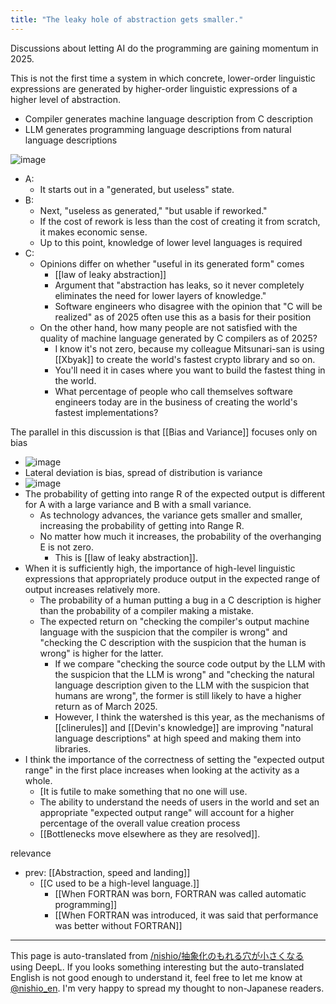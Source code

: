 ```yaml
---
title: "The leaky hole of abstraction gets smaller."
---
```


Discussions about letting AI do the programming are gaining momentum in 2025.

This is not the first time a system in which concrete, lower-order linguistic expressions are generated by higher-order linguistic expressions of a higher level of abstraction.
- Compiler generates machine language description from C description
- LLM generates programming language descriptions from natural language descriptions

![image](https://gyazo.com/0d8bb71bc34d857c71a39472647f0fe2/thumb/1000)
- A:
    - It starts out in a "generated, but useless" state.
- B:
    - Next, "useless as generated," "but usable if reworked."
    - If the cost of rework is less than the cost of creating it from scratch, it makes economic sense.
    - Up to this point, knowledge of lower level languages is required
- C:
    - Opinions differ on whether "useful in its generated form" comes
        - [[law of leaky abstraction]]
        - Argument that "abstraction has leaks, so it never completely eliminates the need for lower layers of knowledge."
        - Software engineers who disagree with the opinion that "C will be realized" as of 2025 often use this as a basis for their position
    - On the other hand, how many people are not satisfied with the quality of machine language generated by C compilers as of 2025?
        - I know it's not zero, because my colleague Mitsunari-san is using [[Xbyak]] to create the world's fastest crypto library and so on.
        - You'll need it in cases where you want to build the fastest thing in the world.
        - What percentage of people who call themselves software engineers today are in the business of creating the world's fastest implementations?

The parallel in this discussion is that [[Bias and Variance]] focuses only on bias
- ![image](https://gyazo.com/b60bbde37eecadae97ec03e0824344ef/thumb/1000)
- Lateral deviation is bias, spread of distribution is variance
- ![image](https://gyazo.com/cd488ea841e660fcf52b201f87b1d812/thumb/1000)
- The probability of getting into range R of the expected output is different for A with a large variance and B with a small variance.
    - As technology advances, the variance gets smaller and smaller, increasing the probability of getting into Range R.
    - No matter how much it increases, the probability of the overhanging E is not zero.
        - This is [[law of leaky abstraction]].
- When it is sufficiently high, the importance of high-level linguistic expressions that appropriately produce output in the expected range of output increases relatively more.
    - The probability of a human putting a bug in a C description is higher than the probability of a compiler making a mistake.
    - The expected return on "checking the compiler's output machine language with the suspicion that the compiler is wrong" and "checking the C description with the suspicion that the human is wrong" is higher for the latter.
        - If we compare "checking the source code output by the LLM with the suspicion that the LLM is wrong" and "checking the natural language description given to the LLM with the suspicion that humans are wrong", the former is still likely to have a higher return as of March 2025.
        - However, I think the watershed is this year, as the mechanisms of [[clinerules]] and [[Devin's knowledge]] are improving "natural language descriptions" at high speed and making them into libraries.
- I think the importance of the correctness of setting the "expected output range" in the first place increases when looking at the activity as a whole.
    - [It is futile to make something that no one will use.
    - The ability to understand the needs of users in the world and set an appropriate "expected output range" will account for a higher percentage of the overall value creation process
    - [[Bottlenecks move elsewhere as they are resolved]].



relevance
- prev:  [[Abstraction, speed and landing]]
    - [[C used to be a high-level language.]]
        - [[When FORTRAN was born, FORTRAN was called automatic programming]]
        - [[When FORTRAN was introduced, it was said that performance was better without FORTRAN]]

---
This page is auto-translated from [/nishio/抽象化のもれる穴が小さくなる](https://scrapbox.io/nishio/抽象化のもれる穴が小さくなる) using DeepL. If you looks something interesting but the auto-translated English is not good enough to understand it, feel free to let me know at [@nishio_en](https://twitter.com/nishio_en). I'm very happy to spread my thought to non-Japanese readers.